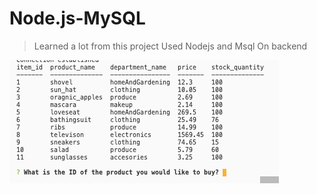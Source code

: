 # Node.js-MySQL

> Learned a lot from this project
> Used Nodejs and Msql On backend


![product_menu](product_menu.png)